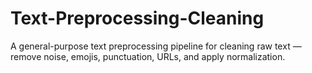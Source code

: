# Text-Preprocessing-Cleaning
A general-purpose text preprocessing pipeline for cleaning raw text — remove noise, emojis, punctuation, URLs, and apply normalization.
